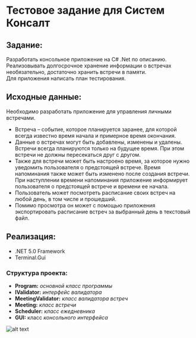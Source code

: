# Тестовое задание для Систем Консалт

## Задание:
Разработать консольное приложение на C# .Net по описанию.<br>
Реализовывать долгосрочное хранение информации о встречах необязательно, достаточно хранить встречи в памяти.<br>
Для приложения написать план тестирования.

## Исходные данные:
Необходимо разработать приложение для управления личными встречами.<br>
* Встреча – событие, которое планируется заранее, для которой всегда известно время начала и примерное время окончания. 
* Данные о встречах могут быть добавлены, изменены и удалены. Встречи всегда планируются только на будущее время. При этом встречи не должны пересекаться друг с другом.<br>
 * Также для встречи может быть настроено время, за которое нужно уведомить пользователя о предстоящей встрече. Время напоминания также может быть изменено после создания встречи. При наступлении времени напоминания приложение информирует пользователя о предстоящей встрече и времени ее начала.<br>
* Пользователь может посмотреть расписание своих встреч на любой день, в том числе и прошедший.<br>
* Помимо просмотра он может с помощью приложения экспортировать расписание встреч за выбранный день в текстовый файл.<br>

## Реализация:
* .NET 5.0 Framework
* Terminal.Gui

### Структура проекта:
- **Program:** _основной класс программы_
- **IValidator:** _интерфейс валидатора_
- **MeetingValidator:** _класс валидатора встреч_
- **Meeting:** _класс встречи_
- **Scheduler:** _класс ежедневника_
- **GUI:** класс _консольного интерфейса_

![alt text](https://github.com/AesmaDiv/SystemConsalt/img/SystemConsult.jpg?raw=true)
